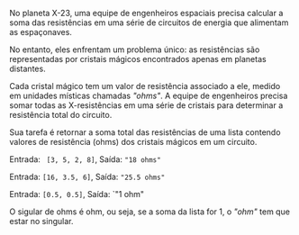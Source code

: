 No planeta X-23, uma equipe de engenheiros espaciais precisa calcular a soma das resistências em uma série de circuitos de energia que alimentam as espaçonaves.

No entanto, eles enfrentam um problema único: as resistências são representadas por cristais mágicos encontrados apenas em planetas distantes.

<Text>Cada cristal mágico tem um valor de resistência associado a ele, medido em unidades místicas chamadas *"ohms"*. A equipe de engenheiros precisa somar todas as X-resistências em uma série de cristais para determinar a resistência total do circuito.</Text>

<Text title="O desafio">Sua tarefa é retornar a soma total das resistências de uma lista contendo valores de resistência (ohms) dos cristais mágicos em um circuito.</Text>

<Quote title="Exemplo 1">Entrada: ` [3, 5, 2, 8]`, Saída: `"18 ohms"`</Quote>

<Quote title="Exemplo 2">Entrada: `[16, 3.5, 6]`, Saída: `"25.5 ohms"`</Quote>

<Quote title="Exemplo 3">Entrada: `[0.5, 0.5]`, Saída: `"1 ohm"</Quote>

<Alert>O sigular de ohms é ohm, ou seja, se a soma da lista for 1, o *"ohm"* tem que estar no singular.</Alert>